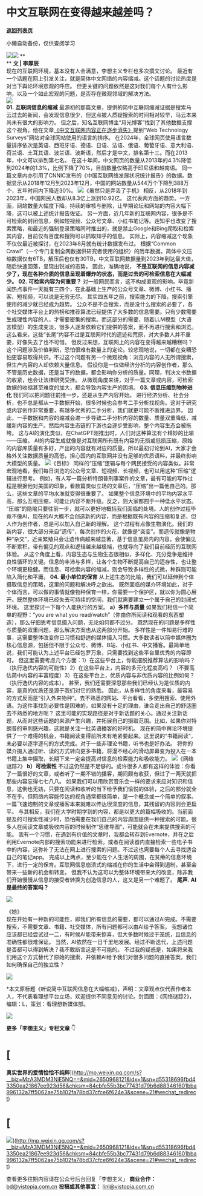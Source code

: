 # 中文互联网在变得越来越差吗？

[**返回列表页**](/gzh/看理想)

小懒自动备份，仅供查阅学习

![](https://mmbiz.qpic.cn/mmbiz_png/aP7vrTpXJxRA0ViaNRqia18YGj5LgX4VSibTFXfBlkXZakYUA8yBkEQYYmpmDmxH0IZyeY4oUcOiabiaj1PywxF6StQ/640?wx_fmt=png)![](https://mmbiz.qpic.cn/mmbiz_jpg/aP7vrTpXJxQRPhh9dW8ptEqVADmh8RYEPE55XHGiciaZDTalDOib76XqgH5pUTIwl7SSyTbP5AVqD5cfDQsyEmhsw/640?wx_fmt=other&wxfrom;=5&wx;_lazy=1&wx;_co=1&tp;=webp)
**  
** **文 | 李厚辰**  
现在的互联网环境，基本没有人会满意，李想主义专栏也多次撰文讨论。
最近有一个话题在网上引发关注，就是简体中文网络的内容缩减。这个话题的讨论热度是对当下舆论环境悲观的呼应。
但更关键的问题依然是这对我们每个人有什么影响，以及一个如此宏观的问题，是否存在微观领域的解决方法。  
![](https://mmbiz.qpic.cn/mmbiz_png/aP7vrTpXJxRA0ViaNRqia18YGj5LgX4VSibyicaNpfZMjSJFGHr85glQV0UvxPDGJ30TMHYUPnUHgbYyqpCwF83EGw/640?wx_fmt=png)  
**01.** **互联网信息的缩减**
最源初的那篇文章，提供的简中互联网缩减证据是搜索马云过去的新闻，会发现信息很少，但这点被人质疑搜索的时间相对较早，马云本来尚未有很大的影响力。
但之后，知名互联网博主“月光博客”找到了其他数据支撑这个视角。他在文章[《中文互联网内容正在逐步消失》](https://mp.weixin.qq.com/s?__biz=Mjg2NTE4MzUwMA==&mid=2651234257&idx=1&sn=fdc73ae677dc46042a1173249504f1c4&scene=21#wechat_redirect)提到“Web
Technology Surveys”网站对全球网站使用的语言的排序。
在2024年，全球网页使用语言数量排序依次是英语、西班牙语、德语、日语、法语、俄语、葡萄牙语、意大利语、荷兰语、土耳其语、波兰语、波斯语，然后才是中文，排名第十三。而在2013年，中文可以排到第七名。
在这十年间，中文网页的数量从2013年的4.3%降低到2024年的1.3%，比例下降了70%，目前数量仅略高于印尼语和越南语。
同一篇文章内亦引用了CNNIC发布的《中国互联网络发展状况统计报告》的数据。数据显示从2018年12月到2023年12月，中国的网站数量从544万个下降到388万个，五年时间内下降近30%。
![](https://mmbiz.qpic.cn/mmbiz_jpg/aP7vrTpXJxQNCicD4NE3QngMMKT2pjHVbqVsoFeqSgvEzCcg7d7DAATyLvYOByj6CggiaHR9OHp6RemjGcMGpV3g/640?wx_fmt=jpeg)《虽然只是弄丢了手机》
相反，从2018年到2023年，中国网民人数却从8.3亿上涨到10.92亿。
这代表两方面的趋势。一方面，网站数量大幅度下降。持续的审核与删除，让早期论坛和网站的内容大幅下降，这可以被上述统计报告佐证。
另一方面，近几年新的互联网内容，很多是不可检索的封闭信息，例如短视频、公众号文章、小红书笔记等。连知乎也改变了搜索策略，和最近的强制登录策略同时推出的，就是禁止Google和Bing爬取和检索其内容，目前仅有百度和搜狗可以抓取知乎的信息。
实际上，内容缩减这个现象不仅仅最近被探讨，在2023年8月就有统计数据发布过。 根据“Common
Crawl”（一个专门复制全网数据供研究者使用的组织）的历年数据，简体中文压缩数据仅有6TB，解压后也仅有30TB，中文互联网数据量到2023年到达最大值，随后快速回落，呈现出锐减的态势。
因此，准确地说， **不是互联网的信息内容减少了，现在各种介质的信息呈现着爆炸的状态，而是过去的可检索信息在大幅减少。** **02.**
**可检索内容为何重要？**
对一般网民而言，这不构成直观的影响。毕竟新闻热点事件一天就有三四个，在此基础上生产的公众号文章、微博、小红书、播客、短视频，可以说是无穷无尽。
其实四五年之前，搜索能力的下降，搜索引擎使用的减少就已经成为趋势。
公众不是不会搜索，而是没什么搜索的必要了，各个社交媒体平台上的热榜和推荐算法已经提供了大多数的信息需要。只有少数需要生成理性内容的人，才需要密集的搜索。而这部分的需要，随着LLM模型（大语言模型）的生成变淡，很多人逐渐依赖它们提供的答案，而不再进行搜索和浏览。
这么看来，这些“长尾”内容不过是互联网时代的遗迹和荒原，对大多数人并不重要，好像失去了也不可惜。
但反过来想，互联网上的内容在变得越来越糟糕吗？这个问题涉及价值判断，恐怕很难有数量上的定论。较悲观地说，一切都在变糟恐怕更容易取得共识。不过这个问题有另一个微观视角：浏览内容的人无所谓搜索，但生产内容的人却依赖大量信息。
假设你是一位做经济分析的内容创作者，那么不管是历史数据，还是当下的数据，都会影响你分析的质量。同理，判决文书数据的收紧，也会让法律研究受挫。
从微观角度来讲，对于一篇文章或内容，可检索数据的收缩甚至难度的加大，都会导致内容生产的困境。 **03.** **信息压缩到物种进化**
我们可以把问题往前推一步，还是从生产内容开始。
进行经济分析、社会分析，也不总是都从一手数据开始，很多时候也会参考二手分析找视角。这对于研究或内容创作非常重要，有越多优秀的二手分析，我们就更可能不断推进边界。
因此，一手数据和内容的缩减会进一步导致二手分析内容的数量、质量双重降低，减缓新内容的生产。然后内容生态链的下游也会逐步受影响，整个内容生态会被拖垮。
这与AI的演化类似，在ChatGPT刚推出时，人们对这种算法有个精妙的比喻——压缩。
AI的内容生成就像是对互联网所有既有内容的无损或低损压缩，原始的内容库质量有多好，产出的内容就有对应的质量。所以最初讨论到AI，大家才会格外关注数据质量的高低，担心国内的互联网并没有足够的优质语料，并最终影响大模型的质量。
![](https://mmbiz.qpic.cn/mmbiz_jpg/aP7vrTpXJxQNCicD4NE3QngMMKT2pjHVbe8icXibichPhr2Nba3TcPu15hI7XImCmhR62c8kibzo2RbnCm1sGsianypA/640?wx_fmt=jpeg)《目标》
同样的“压缩”逻辑与每个网民接受的内容类似。非常宏观地看，我们每日浏览的公众号文章、短视频、长视频，也可以用这种“压缩”逻辑进行思考。
例如，有人写一篇分析特朗普刑事案件的文章，最有可能的写作过程是根据他对美国的印象，看数篇类似立场的文章后，“压缩”出一篇他自己的。那么，这些文章的平均水准就变得很重要了。
如果整个信息环境中的平均内容水平高，那么互相压缩，可能让内容不断升级。反之，则大家都囿于一种低水平状态。
“压缩”的隐喻只要往前一步，就可以更好地概括我们面临的处境。人的创作过程毕竟不像AI，现在的AI大概不会创造新的内容，而是根据既有内容的压缩和复述，但人作为创作者，总是可以加入自己新的理解。
这个过程有点像生物演化。我们的新内容，很大部分来自“遗传”，每次创作的火花，就像是“突变”。而遗传就像是物种“杂交”，近亲繁殖只会让遗传病越来越显著，基于信息茧房内的内容，会使偏见不断累积，带有偏见的观点和逻辑越来越极端，也就导向了我们目前经历的互联网体验。
从这个角度上看，内容生态与生物生态很相似，多样化、充分竞争是维持良性循环的关键。信息的丰沛与多样，让各个生物不断提高自己的适存性，也让整个环境更稳健。而信息、可检索内容的缩减，则会导致多样性的式微，种群则可能陷入简化和平庸。
**04.** **最小单位的保育** 从上述生态的比喻，我们可以延伸到个体摄取信息的策略，这里的问题和解决呼之欲出。
既然面临的媒介环境如此，对于个体而言，可以做的事情就像物种保育一样，你需要一个保护区，就以你为圆心展开。既然整体环境已经失去可持续的空间，我们就需要建立一个属于自己的封闭式环境。
这里探讨一下每个人能执行的方案。 **a）多样与质量** 如果我们相信一个简单的视野：“you are what you
read/watch”（你由你所阅读和观看的东西塑造），那么仔细思考信息摄入问题，无论如何都不过分。
既然现在的问题是多样性与质量的双重问题，那么解决方案也从这两部分开始。
多样性是一件知易行难的事，这需要整体改变你已习惯和舒适的媒体摄入习惯。大多数读者以简中媒体圈为核心信息源，包括但不限于公众号、微博、B站、小红书、中文播客。最简单地说，我们可能认为上述平台已经包罗万象，只需要找到这些平台里优秀的内容即可。
但这里需要考虑几个方面：1）在这些平台上，你能摆脱推荐算法的影响吗？（执行选优内容的可能性）2）在这些平台上，内容的多元化程度高吗？（不要高估简中内容的丰富程度）3）在这些平台上，优质内容与非优质内容的比例如何？（执行选优内容的成本）。
甚至，我们还需要深思那些我们已经认为是优质的内容，是真的优质还是源于我们对它的熟悉。
因此，从多样性的角度来看，最容易的方式反而是“引入外来物种”。去不熟悉的网站、平台看看，多使用搜索、使用外语。为这件事找到必要性是困难的，如果没有十足的理由，谁会走出自己的舒适圈去不熟悉的地方呢？
这里可能的实现路径是对于新话题的关心。通过关注新话题，从而对这些话题的来源产生兴趣，并拓展自己的摄取范围。比如，如果你对特朗普的审判感兴趣，这就是关注一批英语播客的好时机。
现在的简中舆论环境提供了一个难得的机会，书籍阅读变得前所未有地紧要起来。这里说的“书籍阅读”，未必要以逐字逐句的方式完成。对于一些非理论书籍，听书也是好办法。
将你的媒介摄入通过听、读的方式转向更多书籍，将漫不经心的滑动屏幕变为投入在一本书籍上集中摄取，长期下来一定会提高对信息的检索能力和吸收能力。
![](https://mmbiz.qpic.cn/mmbiz_jpg/aP7vrTpXJxQNCicD4NE3QngMMKT2pjHVbQpymAaVeSdzSPsU060vEKq09KJcjm8ea82h4skY0vicJo2iaSicJ0adtA/640?wx_fmt=jpeg)《网络谜踪2》
**b）可检索性**
不过这仍然是不足够的。或许很多人都有这样的体验：你看了一篇很好的文章，或者听了一期不错的播客，期间颇有收获，但过了一两天就把那些内容忘得七七八八。
如果我们可以用欣赏音乐会一样的要求来应对知识和信息，这倒也无妨，只要在阅读和收听的当下给予我们愉悦的体验，之后的部分就全不在乎。但网络内容能传达的视角通常都很简单，是一个概念或一个简单的叙事。一篇飞速炮制的文章或播客本来就难以传达很深度的信息，其残留的内容则会更扁平。
与其相反，我们在大学时期学到的内容，都是以更大的篇幅吸收的。当前面提及的可搜索性减少时，恐怕需要在我们自己的内容周围提供一种搜索的可能。很多人在阅读文章或吸收内容的时候制作“思维导图”，可能就会在未来提供搜索的可能。
我有一个习惯，在遇到有价值的文章时，我都会转存到Evernote，并在之后利用Evernote内部的搜索功能来进行检索。或者在阅读器内直接检索一些电子书中的内容，这弥补了无法在网上进行搜索的问题。不过这也需要每个人去寻找适合自己的笔记app。
完成以上两点，至少能在个人生活的周围，在贫瘠的信息环境下，进行一定的保育。互联网信息崩溃式的缩减在你的生活中会得到遏制，甚至会带来一些新的机会和转变。
但我不认为这可以为整体环境带来大的改变，除非我们开始慢慢从信息的接受者转换为创造信息的人，这又是另一个难题了。 **尾声.** **AI是最终的答案吗？**

![](https://mmbiz.qpic.cn/mmbiz_jpg/aP7vrTpXJxQNCicD4NE3QngMMKT2pjHVbe37qIveKb0wLtgNLgHicibRDEk9JoicUtCbQmWBiaZQnJkcWQNU60rd3qA/640?wx_fmt=jpeg)

《她》  
现在开始有一种新的可能性，即我们所有信息的需要，都可以通过AI完成。不需要搜索，不需要文章、书籍、社交媒体，所有问题都可以由AI给予答案。
我想诸位应该都已经尝试过一二，有时候AI能带来惊喜，但大多数时候过于笼统，且信息的准确性都很难保证。
当然，AI依然在一日千里地发展。经过不断迭代，上述问题是否都可以得到解决？我不敢断言这是不可能的。
不过我的疑惑是，如果将来我们用这个方式替代了原始的搜索，并依赖AI给予我们对很多问题的直接答案，我们如何确保自己的独立性？  

![](https://mmbiz.qpic.cn/mmbiz_png/aP7vrTpXJxRA0ViaNRqia18YGj5LgX4VSibCtkY28xLiaOEanibJrx7E0bWiaH8tRc0WkaCZ35VoiabPsr0urCBdAzT9Q/640?wx_fmt=png)

*本文原标题《听说简中互联网信息在大幅缩减》，声明：文章观点仅代表作者本人，不代表看理想平台立场，欢迎提供不同意见的讨论。封面图：《网络谜踪2》，编辑：L，策划：看理想新媒体部。  

  

![](https://mmbiz.qpic.cn/mmbiz_jpg/aP7vrTpXJxTesFKxM6347Zrb9icTYDoT94ibJoRUSKeia3Xm7msmh1N0swxZ5wwcHkPScUIk2RKQCq9MKuGuNI1hA/640?wx_fmt=other&wxfrom;=5&wx;_lazy=1&wx;_co=1&tp;=webp)

  
 **更多「李想主义」专栏文章** 👇

# [
**真实世界的爱情恰恰不纯粹**](http://mp.weixin.qq.com/s?__biz=MzA3MDM3NjE5NQ==&mid=2650968121&idx=1&sn=d55318696fbd43350ea21867ee923d56&chksm=84cbfe55b3bc77431d79b6d883461601bba996132a7ff5062ae75b102fa78bd37cfce6f624e3&scene=21#wechat_redirect)

# [
**![](https://mmbiz.qpic.cn/mmbiz_jpg/aP7vrTpXJxQNCicD4NE3QngMMKT2pjHVbVqcxa0WHl4IyiaKmRVIYtiajvfibrn2g4fWa5Zlq0l2ua4SwVyzgrBCGQ/640?wx_fmt=jpeg)**](http://mp.weixin.qq.com/s?__biz=MzA3MDM3NjE5NQ==&mid=2650968121&idx=1&sn=d55318696fbd43350ea21867ee923d56&chksm=84cbfe55b3bc77431d79b6d883461601bba996132a7ff5062ae75b102fa78bd37cfce6f624e3&scene=21#wechat_redirect)

  

查看更多往期内容请在公众号后台回复「李想主义」 **商业合作：** bd@vistopia.com.cn **投稿或其他事宜：**
linl@vistopia.com.cn

